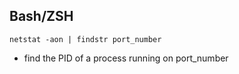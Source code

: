 ## Bash/ZSH

`netstat -aon | findstr port_number`
  - find the PID of a process running on port_number
